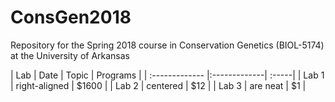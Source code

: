 # ConsGen2018
Repository for the Spring 2018 course in Conservation Genetics (BIOL-5174) at the University of Arkansas


| Lab           | Date           | Topic  | Programs |
| :------------- |:-------------| :-----|
| Lab 1     | right-aligned | $1600 |
| Lab 2      | centered      |   $12 |
| Lab 3 | are neat      |    $1 |

